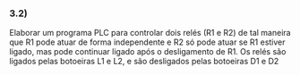 ### 3.2)
Elaborar um programa PLC para controlar dois relés (R1 e R2) de tal maneira que R1 pode atuar de forma independente e R2 só pode atuar se R1 estiver ligado, mas pode continuar ligado após o desligamento de R1. Os relés são ligados pelas botoeiras L1 e L2, e são desligados pelas botoeiras D1 e D2
